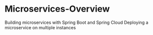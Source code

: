 # Microservices-Overview
Building microservices with Spring Boot and Spring Cloud Deploying a microservice on multiple instances
